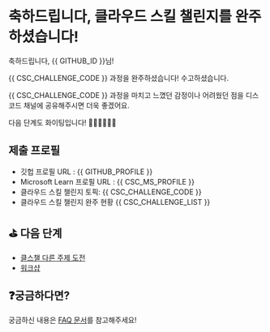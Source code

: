 # 축하드립니다, 클라우드 스킬 챌린지를 완주하셨습니다!

축하드립니다, {{ GITHUB_ID }}님!

{{ CSC_CHALLENGE_CODE }} 과정을 완주하셨습니다! 수고하셨습니다.

{{ CSC_CHALLENGE_CODE }} 과정을 마치고 느꼈던 감정이나 어려웠던 점을 디스코드 채널에 공유해주시면 더욱 좋겠어요.

다음 단계도 화이팅입니다! 🎉🎉🎉💪💪💪


## 제출 프로필

* 깃헙 프로필 URL : {{ GITHUB_PROFILE }}
* Microsoft Learn 프로필 URL : {{ CSC_MS_PROFILE }}
* 클라우드 스킬 챌린지 토픽: {{ CSC_CHALLENGE_CODE }}
* 클라우드 스킬 챌린지 완주 현황
{{ CSC_CHALLENGE_LIST }}


## ⛳️ 다음 단계

- [클스챌 다른 주제 도전](https://github.com/hackersground-kr/hackers-ground/tree/main/csc)
- [워크샵](https://github.com/hackersground-kr/hackers-ground/tree/main/workshop)


## ❓궁금하다면?

궁금하신 내용은 [FAQ 문서](../faq/README.md)를 참고해주세요!
